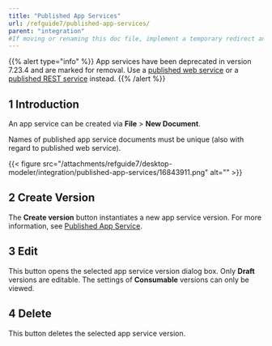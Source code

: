 ```yaml
---
title: "Published App Services"
url: /refguide7/published-app-services/
parent: "integration"
#If moving or renaming this doc file, implement a temporary redirect and let the respective team know they should update the URL in the product. See Mapping to Products for more details.
---
```


{{% alert type="info" %}}
App services have been deprecated in version 7.23.4 and are marked for removal. Use a [published web service](/refguide7/published-web-services/) or a [published REST service](/refguide7/published-rest-services/) instead.
{{% /alert %}}

## 1 Introduction

An app service can be created via **File** > **New Document**.

Names of published app service documents must be unique (also with regard to published web service).

{{< figure src="/attachments/refguide7/desktop-modeler/integration/published-app-services/16843911.png" alt="" >}}

## 2 Create Version

The **Create version** button instantiates a new app service version. For more information, see [Published App Service](/refguide7/published-app-service/).

## 3 Edit

This button opens the selected app service version dialog box. Only **Draft** versions are editable. The settings of **Consumable** versions can only be viewed.

## 4 Delete

This button deletes the selected app service version.
